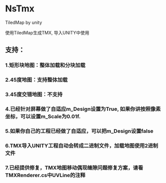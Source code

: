 # NsTmx
TiledMap by unity

使用TiledMap生成TMX, 导入UNITY中使用

## 支持：

### 1.矩形块地图：整体加载和分块加载

### 2.45度地图：支持整体加载

### 3.45度交错地图：不支持

### 4.已经针对屏幕做了自适应m_Design设置为True, 如果你讲按照像素坐标，可以设置m_Scale为0.01f.

### 5.如果你自己的工程已经做了自适应，可以把m_Design设置false

### 6.TMX导入UNITY工程自动会转成二进制文件，加载地图使用2进制文件

### 7.已经提供修复，TMX地图移动偶现缝隙问题修复方案，请看TMXRenderer.cs中UVLine的注释


